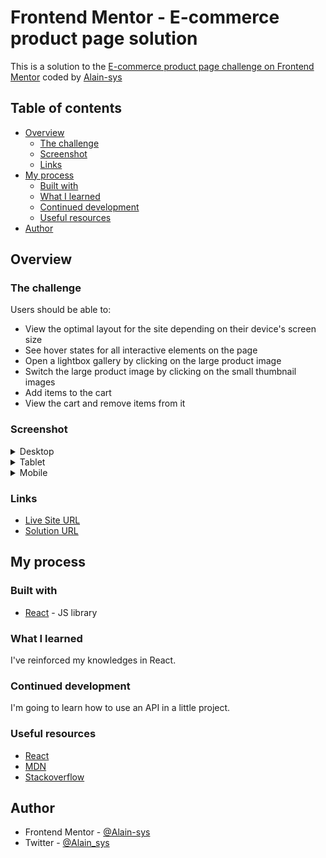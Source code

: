 # Frontend Mentor - E-commerce product page solution

This is a solution to the [E-commerce product page challenge on Frontend Mentor](https://www.frontendmentor.io/challenges/ecommerce-product-page-UPsZ9MJp6) coded by [Alain-sys](https://github.com/Alain-sys)

## Table of contents

- [Overview](#overview)
  - [The challenge](#the-challenge)
  - [Screenshot](#screenshot)
  - [Links](#links)
- [My process](#my-process)
  - [Built with](#built-with)
  - [What I learned](#what-i-learned)
  - [Continued development](#continued-development)
  - [Useful resources](#useful-resources)
- [Author](#author)

## Overview

### The challenge

Users should be able to:

- View the optimal layout for the site depending on their device's screen size
- See hover states for all interactive elements on the page
- Open a lightbox gallery by clicking on the large product image
- Switch the large product image by clicking on the small thumbnail images
- Add items to the cart
- View the cart and remove items from it

### Screenshot

<details> 
<summary>Desktop</summary>
<p align="center">
  <img src="public/assets/e-commerce-product-page-desktop.png" alt="e-commerce-product-page in desktop"/>
  <img src="public/assets/e-commerce-product-page-desktop-cart.png" alt="e-commerce-product-page in desktop"/>
  <img src="public/assets/e-commerce-product-page-desktop-modal.png" alt="e-commerce-product-page in desktop"/>
</p>
</details>

<details>
<summary>Tablet</summary>
  <p align="center">
    <img src="public/assets/e-commerce-product-page-tablet.png" alt="e-commerce-product-page in tablet"/>
  </p>
</details>

<details>
  <summary>Mobile</summary>
  <p align="center">
    <img src="public/assets/e-commerce-product-page-mobile.png" alt="e-commerce-product-page in mobile"/>
    <img src="public/assets/e-commerce-product-page-mobile-cart.png" alt="e-commerce-product-page in mobile"/>
    <img src="public/assets/e-commerce-product-page-mobile-hamburger.png" alt="e-commerce-product-page in mobile"/>
  </p>
</details>


### Links

- [Live Site URL](https://alain-sys.github.io/e-commerce-product-page/)
- [Solution URL](https://www.frontendmentor.io/solutions/ecommerce-product-page-using-react-_xQejDA_RQ)

## My process

### Built with

- [React](https://reactjs.org/) - JS library

### What I learned

I've reinforced my knowledges in React.

### Continued development

I'm going to learn how to use an API in a little project.

### Useful resources

- [React](https://beta.reactjs.org/learn)
- [MDN](https://developer.mozilla.org/fr/)
- [Stackoverflow](https://stackoverflow.com/)

## Author

- Frontend Mentor - [@Alain-sys](https://www.frontendmentor.io/profile/Alain-sys)
- Twitter - [@Alain_sys](https://twitter.com/Alain_sys)
